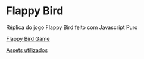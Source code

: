 # Flappy Bird

Réplica do jogo Flappy Bird feito com Javascript Puro


[Flappy Bird Game](https://josuefernandes7.github.io/FlappyBird_JS/)


[Assets utilizados](https://github.com/samuelcust/flappy-bird-assets/tree/master)

